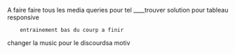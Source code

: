 
A faire
faire tous les media queries pour tel 
   ____trouver solution pour tableau responsive

       
        entrainement bas du courp a finir

changer la music pour le discourdsa motiv





